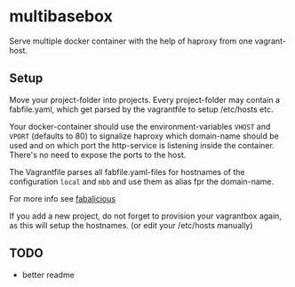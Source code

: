 # multibasebox

Serve multiple docker container with the help of haproxy from one vagrant-host.


## Setup

Move your project-folder into projects. Every project-folder may contain a fabfile.yaml,
which get parsed by the vagrantfile to setup /etc/hosts etc.

Your docker-container should use the environment-variables ``VHOST`` and ``VPORT`` (defaults to 80) to signalize haproxy which domain-name should be used and on which port the http-service is listening inside the container. There's no need to expose the ports to the host.

The Vagrantfile parses all fabfile.yaml-files for hostnames of the configuration ``local`` and ``mbb`` and use them as alias fpr the domain-name.

For more info see [fabalicious](https://github.com/stmh/fabalicious)

If you add a new project, do not forget to provision your vagrantbox again, as this will setup the hostnames. (or edit your /etc/hosts manually)

## TODO
- better readme
